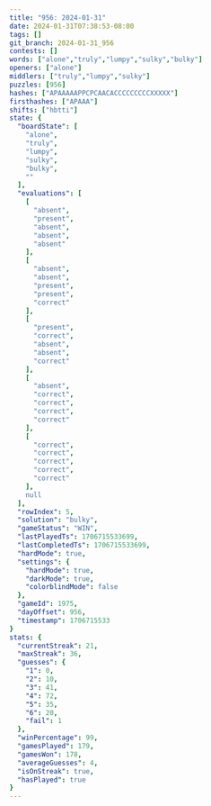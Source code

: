 ```yaml
---
title: "956: 2024-01-31"
date: 2024-01-31T07:38:53-08:00
tags: []
git_branch: 2024-01-31_956
contests: []
words: ["alone","truly","lumpy","sulky","bulky"]
openers: ["alone"]
middlers: ["truly","lumpy","sulky"]
puzzles: [956]
hashes: ["APAAAAAPPCPCAACACCCCCCCCCXXXXX"]
firsthashes: ["APAAA"]
shifts: ["hbtti"]
state: {
  "boardState": [
    "alone",
    "truly",
    "lumpy",
    "sulky",
    "bulky",
    ""
  ],
  "evaluations": [
    [
      "absent",
      "present",
      "absent",
      "absent",
      "absent"
    ],
    [
      "absent",
      "absent",
      "present",
      "present",
      "correct"
    ],
    [
      "present",
      "correct",
      "absent",
      "absent",
      "correct"
    ],
    [
      "absent",
      "correct",
      "correct",
      "correct",
      "correct"
    ],
    [
      "correct",
      "correct",
      "correct",
      "correct",
      "correct"
    ],
    null
  ],
  "rowIndex": 5,
  "solution": "bulky",
  "gameStatus": "WIN",
  "lastPlayedTs": 1706715533699,
  "lastCompletedTs": 1706715533699,
  "hardMode": true,
  "settings": {
    "hardMode": true,
    "darkMode": true,
    "colorblindMode": false
  },
  "gameId": 1975,
  "dayOffset": 956,
  "timestamp": 1706715533
}
stats: {
  "currentStreak": 21,
  "maxStreak": 36,
  "guesses": {
    "1": 0,
    "2": 10,
    "3": 41,
    "4": 72,
    "5": 35,
    "6": 20,
    "fail": 1
  },
  "winPercentage": 99,
  "gamesPlayed": 179,
  "gamesWon": 178,
  "averageGuesses": 4,
  "isOnStreak": true,
  "hasPlayed": true
}
---
```

<!-- more -->

